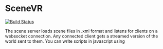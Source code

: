 # SceneVR

[![Build Status](https://travis-ci.org/bnolan/scene-server.svg?branch=master)](https://travis-ci.org/bnolan/scene-server)

The scene server loads scene files in .xml format and listens for clients on a websocket connection. Any connected client gets a streamed version of the world sent to them. You can write scripts in javascript using <script /> tags in your scenefile to provide interactivity to connected clients.

Contact [bnolan@gmail.com](mailto:bnolan@gmail.com). Follow development at [@scenevr](http://twitter.com/scenevr/).

![Screenshot](https://pbs.twimg.com/media/B2tuCOKCAAA7VQ7.png:large)

---

## Installation

Prerequisites: make sure you have the latest version of Node and NPM installed.

OS: Verified running on Windows 8 and Mac OS X.

### Running the scenevr server
1. Clone this repo: https://github.com/bnolan/scenevr.git
1. `cd scenevr`
1. `npm install`
1. `node server.js scenes`

Note: *you can replace hello.xml with any of the demo files*

### Running the scenevr-web client
In a new console window, and in a new directory:

1. Clone the scenevr-web repo: https://github.com/bnolan/scenevr-web.git
1. `cd scenevr-web`
1. `npm install`
1. `npm start`

You should now be able to open `localhost:9000` in your browser to see a list of scenes. You can edit these scenes in your favourite text editor, and when you hit save, the scene will automatically reload in your client.

---

## Credits

Credits:
========

### Knight, SUV and Beardie models

@mikelovesrobots
https://github.com/mikelovesrobots/mmmm

### Baking demo and cubes models

@bnolan

### Gallery

[Modified use](http://forums.sketchup.com/t/contact-license-problem/2082/10) off a sketchup warehouse model by Jeff Park.
https://3dwarehouse.sketchup.com/model.html?id=f1feb84e82b7f43479b47ca83eb27537

### Clouds skybox

"free skyboxes"
http://www.redsorceress.com/skybox.html

### Miramar Skybox

By Jockum Skoglund aka hipshot
hipshot@zfight.com
www.zfight.com
Stockholm, 2005 08 25

"Modify however you like, just cred me for my work, maybe link to my page."

### Skyrender and dark skyboxes

by Roel Reijerse
http://reije081.home.xs4all.nl/skyboxes/

"This work is licensed under a Creative Commons Attribution-NonCommercial-ShareAlike 3.0 Unported License. If that license does not fit to your purposes, please contact me. And if you create something beautiful with them that you would like to share, I'll be glad to receive a message :)"

---

## License

Copyright (c) 2014, Ben Nolan
All rights reserved.

Redistribution and use in source and binary forms, with or without modification, are permitted provided that the following conditions are met:

1. Redistributions of source code must retain the above copyright notice, this list of conditions and the following disclaimer.

2. Redistributions in binary form must reproduce the above copyright notice, this list of conditions and the following disclaimer in the documentation and/or other materials provided with the distribution.

3. Neither the name of the copyright holder nor the names of its contributors may be used to endorse or promote products derived from this software without specific prior written permission.

THIS SOFTWARE IS PROVIDED BY THE COPYRIGHT HOLDERS AND CONTRIBUTORS "AS IS" AND ANY EXPRESS OR IMPLIED WARRANTIES, INCLUDING, BUT NOT LIMITED TO, THE IMPLIED WARRANTIES OF MERCHANTABILITY AND FITNESS FOR A PARTICULAR PURPOSE ARE DISCLAIMED. IN NO EVENT SHALL THE COPYRIGHT HOLDER OR CONTRIBUTORS BE LIABLE FOR ANY DIRECT, INDIRECT, INCIDENTAL, SPECIAL, EXEMPLARY, OR CONSEQUENTIAL DAMAGES (INCLUDING, BUT NOT LIMITED TO, PROCUREMENT OF SUBSTITUTE GOODS OR SERVICES; LOSS OF USE, DATA, OR PROFITS; OR BUSINESS INTERRUPTION) HOWEVER CAUSED AND ON ANY THEORY OF LIABILITY, WHETHER IN CONTRACT, STRICT LIABILITY, OR TORT (INCLUDING NEGLIGENCE OR OTHERWISE) ARISING IN ANY WAY OUT OF THE USE OF THIS SOFTWARE, EVEN IF ADVISED OF THE POSSIBILITY OF SUCH DAMAGE.
